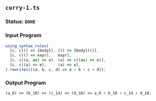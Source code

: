 ## `curry-1.ts`

### Status: `DONE`

### Input Program

```typescript
using_syntax_rules(
  [c, c(() => {body}), (() => {body})()],
  [c, c(() => expr),   expr],
  [c, c((a, as) => e), (a) => c((as) => e)],
  [c, c((a) => e),     (a) => e],
).rewrite(c((a, b, c, d) => a + b + c + d));
```

### Output Program

```typescript
(a_6) => (b_10) => (c_14) => (d_18) => a_6 + b_10 + c_14 + d_18;
```

